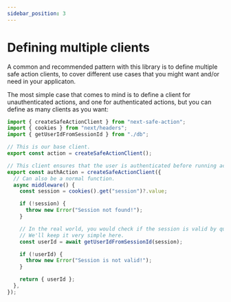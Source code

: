 ```yaml
---
sidebar_position: 3
---
```


# Defining multiple clients

A common and recommended pattern with this library is to define multiple safe action clients, to cover different use cases that you might want and/or need in your applicaton.

The most simple case that comes to mind is to define a client for unauthenticated actions, and one for authenticated actions, but you can define as many clients as you want:

```typescript src=src/lib/safe-action.ts
import { createSafeActionClient } from "next-safe-action";
import { cookies } from "next/headers";
import { getUserIdFromSessionId } from "./db";

// This is our base client.
export const action = createSafeActionClient();

// This client ensures that the user is authenticated before running action server code.
export const authAction = createSafeActionClient({
  // Can also be a normal function.
  async middleware() {
    const session = cookies().get("session")?.value;

    if (!session) {
      throw new Error("Session not found!");
    }

    // In the real world, you would check if the session is valid by querying a database.
    // We'll keep it very simple here.
    const userId = await getUserIdFromSessionId(session);

    if (!userId) {
      throw new Error("Session is not valid!");
    }

    return { userId };
  },
});
```